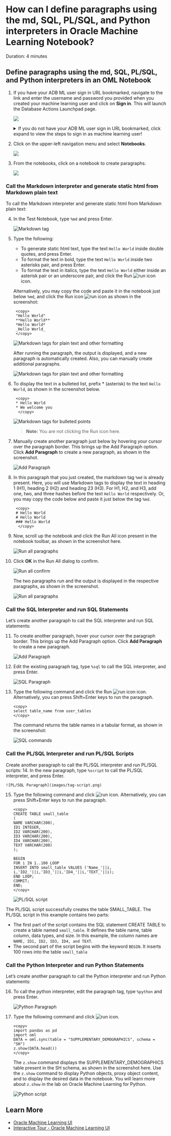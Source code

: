 # How can I define paragraphs using the md, SQL, PL/SQL, and Python interpreters in Oracle Machine Learning Notebook?

Duration: 4 minutes

## Define paragraphs using the md, SQL, PL/SQL, and Python interpreters in an OML Notebook

1. If you have your ADB ML user sign in URL bookmarked, navigate to the link and enter the username and password you provided when you created your machine learning user and click on **Sign in**. This will launch the Database Actions Launchpad page.

    ![](./images/mluser-sign-in.png  " ")

    <details>
    <summary>If you do not have your ADB ML user sign in URL bookmarked, click expand to view the steps to sign in as machine learning user!</summary>

    1. If you do not have your ADB ML user sign in URL bookmarked, then click the navigation menu in the upper left of the Oracle Cloud Console, navigate to **Oracle Database**, select **Autonomous Database** and navigate to your ADB instance.

    2. From the compartment drop-down menu, select the **Compartment** where your Oracle Autonomous Database resource is provisioned. If there were a long list of databases, you could filter the list by the **State** of the databases, and sort by **Workload Type**.

    3. From the databases displayed, click **Display Name** of the database you wish to create a notebook for the machine learning user and click **Service Console**. The Launch Service Console dialog opens. Wait till the Service Console opens.

	    ![ADW Service Console](images/service-console.png)

    4. On the Service Console page, click **Development** on the left pane.

	    ![Development option in ADW Service Console](images/adw-development.png)

    5. Click **Oracle Machine Learning User Interface.** This opens the Oracle Machine Learning sign in page.

        ![Oracle Machine Learning User Interface in ADW](images/adw-oml-notebooks.png)

    6. Enter the username and password you provided when you created your machine learning user and click on **Sign in**. This will launch the Oracle Machine Learning home page.

        ![](./images/mluser-sign-in.png  " ")

    </details>

2.  Click on the upper-left navigation menu and select **Notebooks**.

    ![](./images/choose-notebooks.png  " ")

3. From the notebooks, click on a notebook to create paragraphs.

    ![](./images/new-notebook.png  " ")

### Call the Markdown interpreter and generate static html from Markdown plain text

To call the Markdown interpreter and generate static html from Markdown plain text:

4. In the Test Notebook, type ``%md`` and press Enter.

	![Markdown tag](images/tag-markdown.png)

5. Type the following:   

	* To generate static html text, type the text `Hello World` inside double quotes, and press Enter.
	* To format the text in bold, type the text `Hello World` inside two asterisks pair, and press Enter.
	* To format the text in italics, type the text `Hello World` either inside an asterisk pair or an underscore pair, and click the Run ![run icon](images/run.png) icon.

	Alternatively, you may copy the code and paste it in the notebook just below `%md`, and click the Run icon ![run icon](images/run.png) as shown in the screenshot:

		<copy>
		"Hello World"
		**Hello World**
		*Hello World*
		_Hello World_
		</copy>

	![Markdown tags for plain text and other formatting](images/run-md-text-formatting.png)

	After running the paragraph, the output is displayed, and a new paragraph is automatically created. Also, you can manually create additional paragraphs.

	![Markdown tags for plain text and other formatting](images/md-text-formatting.png)

6. To display the text in a bulleted list, prefix * (asterisk) to the text `Hello World`, as shown in the screenshot below.

		<copy>
		* Hello World
		* We welcome you
		 </copy>

	![Markdown tags for bulleted points](images/md-bullets.png)

	> **Note:** You are not clicking the Run icon here.

7. Manually create another paragraph just below by hovering your cursor over the paragraph border. This brings up the Add Paragraph option. Click **Add Paragraph** to create a new paragraph, as shown in the screenshot.   

	![Add Paragraph](images/add-paragraph.png)

8. In this paragraph that you just created, the markdown tag `%md` is already present. Here, you will use Markdown tags to display the text in heading 1 (H1), heading 2 (H2) and heading 23 (H3). For H1, H2, and H3, add one, two, and three hashes before the text `Hello World` respectively. Or, you may copy the code below and paste it just below the tag `%md`.

		<copy>
		# Hello World
		# Hello World
		### Hello World
		 </copy>

9. Now, scroll up the notebook and click the Run All icon present in the notebook toolbar, as shown in the screenshot here.  

	![Run all paragraphs](images/run-all-paragraphs.png)

10. Click **OK** in the Run All dialog to confirm.

	![Run all confirm](images/run-all-confirm.png)

	The two paragraphs run and the output is displayed in the respective paragraphs, as shown in the screenshot.

	 ![Run all paragraphs](images/md-paragraph-output.png)

### Call the SQL Interpreter and run SQL Statements

Let’s create another paragraph to call the SQL interpreter and run SQL statements:

11. To create another paragraph, hover your cursor over the paragraph border. This brings up the Add Paragraph option. Click **Add Paragraph** to create a new paragraph.

	![Add Paragraph](images/add-paragraph-gen.png)

12. Edit the existing paragraph tag, type ``%sql`` to call the SQL interpreter, and press Enter.

	![SQL Paragraph](images/tag-sql.png)

13. Type the following command and click the Run ![run icon](images/run.png) icon. Alternatively, you can press Shift+Enter keys to run the paragraph.

	```
	<copy>
	select table_name from user_tables
	</copy>
	```
	 The command returns the table names in a tabular format, as shown in the screenshot:

	![SQL commands](images/sql-commands.png)

### Call the PL/SQL Interpreter and run PL/SQL Scripts

Create another paragraph to call the PL/SQL interpreter and run PL/SQL scripts:
14. In the new paragraph, type ``%script`` to call the PL/SQL interpreter, and press Enter.

	![PL/SQL Paragraph](images/tag-script.png)

15. Type the following command and click ![run icon](images/run.png). Alternatively, you can press Shift+Enter keys to run the paragraph.

		<copy>
		CREATE TABLE small_table
		(
		NAME VARCHAR(200),
		ID1 INTEGER,
		ID2 VARCHAR(200),
		ID3 VARCHAR(200),
		ID4 VARCHAR(200),
		TEXT VARCHAR(200)
		);

		BEGIN
		FOR i IN 1..100 LOOP
		INSERT INTO small_table VALUES ('Name_'||i, i,'ID2_'||i,'ID3_'||i,'ID4_'||i,'TEXT_'||i);
		END LOOP;
		COMMIT;
		END;
		</copy>

	![PL/SQL script](images/plsql-script.png)

The PL/SQL script successfully creates the table SMALL_TABLE. The PL/SQL script in this example contains two parts:
* The first part of the script contains the SQL statement CREATE TABLE to create a table named ``small_table``. It defines the table name, table column, data types, and size. In this example, the column names are ``NAME, ID1, ID2, ID3, ID4, and TEXT``.
* The second part of the script begins with the keyword ``BEGIN``. It inserts 100 rows into the table ``small_table``

### Call the Python Interpreter and run Python Statements

Let’s create another paragraph to call the Python interpreter and run Python statements:

16. To call the python interpreter, edit the paragraph tag, type ``%python`` and press Enter.

	![Python Paragraph](images/tag-python.png)

17. Type the following command and click ![run icon](images/run.png).

	```
	<copy>
	import pandas as pd
	import oml
	DATA = oml.sync(table = "SUPPLEMENTARY_DEMOGRAPHICS", schema = "SH")
	z.show(DATA.head())
	</copy>
	```

	The ``z.show`` command displays the SUPPLEMENTARY_DEMOGRAPHICS table present in the SH schema, as shown in the screenshot here. Use the ``z.show`` command to display Python objects, proxy object content, and to display the desired data in the notebook. You will learn more about ``z.show`` in the lab on Oracle Machine Learning for Python.

	![Python script](images/python-commands.png)

## Learn More

* [Oracle Machine Learning UI](https://docs.oracle.com/en/database/oracle/machine-learning/oml-notebooks/)
* [Interactive Tour - Oracle Machine Learning UI](https://docs.oracle.com/en/cloud/paas/autonomous-database/oml-tour/)